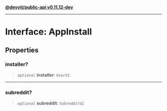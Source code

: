 [**@devvit/public-api v0.11.12-dev**](../../../../README.md)

---

# Interface: AppInstall

## Properties

<a id="installer"></a>

### installer?

> `optional` **installer**: `UserV2`

---

<a id="subreddit"></a>

### subreddit?

> `optional` **subreddit**: `SubredditV2`
